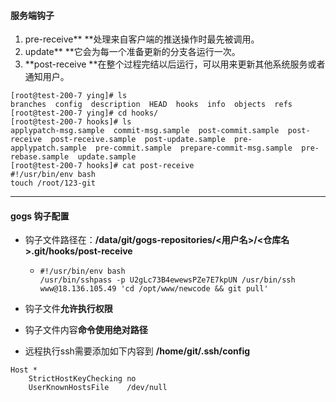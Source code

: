 #### 服务端钩子

1. pre-receive** **处理来自客户端的推送操作时最先被调用。
2. update** **它会为每一个准备更新的分支各运行一次。
3. **post-receive  **在整个过程完结以后运行，可以用来更新其他系统服务或者通知用户。

```
[root@test-200-7 ying]# ls
branches  config  description  HEAD  hooks  info  objects  refs
[root@test-200-7 ying]# cd hooks/
[root@test-200-7 hooks]# ls
applypatch-msg.sample  commit-msg.sample  post-commit.sample  post-receive  post-receive.sample  post-update.sample  pre-applypatch.sample  pre-commit.sample  prepare-commit-msg.sample  pre-rebase.sample  update.sample
[root@test-200-7 hooks]# cat post-receive
#!/usr/bin/env bash
touch /root/123-git
```

---

#### gogs 钩子配置

* 钩子文件路径在：**/data/git/gogs-repositories/&lt;用户名&gt;/&lt;仓库名&gt;.git/hooks/post-receive**

  * ```
    #!/usr/bin/env bash
    /usr/bin/sshpass -p U2gLc73B4ewewsPZe7E7kpUN /usr/bin/ssh www@18.136.105.49 'cd /opt/www/newcode && git pull'
    ```

* 钩子文件**允许执行权限**
* 钩子文件内容**命令使用绝对路径**
* 远程执行ssh需要添加如下内容到 **/home/git/.ssh/config**

```
Host *
    StrictHostKeyChecking no
    UserKnownHostsFile    /dev/null
```


